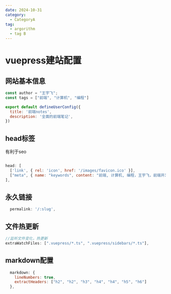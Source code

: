 ```yaml
---
date: 2024-10-31
category:
  - CategoryA
tag:
  - argorithm
  - tag B
---
```

# vuepress建站配置
## 网站基本信息
```javascript
const author = "王宇飞";
const tags = ["前端", "计算机", "编程"]
```
```javascript
export default defineUserConfig({
  title: '前端notes',
  description: '全面的前端笔记',
})
```

## head标签
有利于seo
```javascript

head: [
  ['link', { rel: 'icon', href: '/images/favicon.ico' }],
  ["meta", { name: "keywords", content: "前端, 计算机, 编程，王宇飞，前端开发，算法，项目" }],
],
```

## 永久链接
```javascript
  permalink: '/:slug',
```

## 文件热更新
```javascript
//监听文件变化，热更新
extraWatchFiles: [".vuepress/*.ts", ".vuepress/sidebars/*.ts"],
```
## markdown配置
```javascript
  markdown: {
    lineNumbers: true,
    extractHeaders: ["h2", "h2", "h3", "h4", "h4", "h5", "h6"]
  },
```